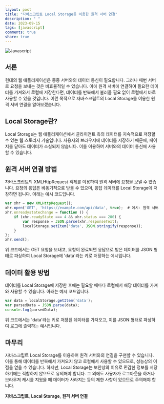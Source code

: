 ```yaml
---
layout: post
title: "자바스크립트 Local Storage를 이용한 원격 서버 연결"
description: " "
date: 2023-09-15
tags: [javascript]
comments: true
share: true
---
```


![Javascript](https://cdn.pixabay.com/photo/2015/04/23/17/41/javascript-736400_960_720.png)

## 서론
현대의 웹 애플리케이션은 종종 서버와의 데이터 통신이 필요합니다. 그러나 매번 서버로 요청을 보내는 것은 비효율적일 수 있습니다. 이에 원격 서버에 연결하여 필요한 데이터를 가져와서 로컬에 저장한다면, 데이터를 반복해서 불러올 필요 없이 로컬에서 바로 사용할 수 있을 것입니다. 이런 목적으로 자바스크립트의 Local Storage를 이용한 원격 서버 연결을 알아보겠습니다.

## Local Storage란?
Local Storage는 웹 애플리케이션에서 클라이언트 측의 데이터를 지속적으로 저장할 수 있는 웹 스토리지 기술입니다. 사용자의 브라우저에 데이터를 저장하기 때문에, 페이지를 닫아도 데이터가 소실되지 않습니다. 이를 이용하여 서버와의 데이터 통신에 사용할 수 있습니다.

## 원격 서버 연결 방법
자바스크립트의 XMLHttpRequest 객체를 이용하여 원격 서버에 요청을 보낼 수 있습니다. 요청의 응답은 비동기적으로 받을 수 있으며, 응답 데이터를 Local Storage에 저장하면 됩니다. 아래는 예시 코드입니다.

```javascript
var xhr = new XMLHttpRequest();
xhr.open('GET', 'https://example.com/api/data', true);  # 예시: 원격 서버의 데이터를 가져올 URL
xhr.onreadystatechange = function () {
    if (xhr.readyState === 4 && xhr.status === 200) {
        var response = JSON.parse(xhr.responseText);
        localStorage.setItem('data', JSON.stringify(response));
    }
};
xhr.send();
```
위 코드에서는 GET 요청을 보내고, 요청이 완료되면 응답으로 받은 데이터를 JSON 형태로 파싱하여 Local Storage에 'data'라는 키로 저장하는 예시입니다.

## 데이터 활용 방법
데이터를 Local Storage에 저장한 후에는 필요할 때마다 로컬에서 해당 데이터를 가져와 사용할 수 있습니다. 아래는 예시 코드입니다.

```javascript
var data = localStorage.getItem('data');
var parsedData = JSON.parse(data);
console.log(parsedData);
```
위 코드에서는 'data'라는 키로 저장된 데이터를 가져오고, 이를 JSON 형태로 파싱하여 로그에 출력하는 예시입니다.

## 마무리
자바스크립트 Local Storage를 이용하여 원격 서버와의 연결을 구현할 수 있습니다. 이를 통해 데이터를 반복해서 가져오지 않고 로컬에서 사용할 수 있으므로, 성능상의 이점을 얻을 수 있습니다. 하지만, Local Storage는 보안상의 이유로 민감한 정보를 저장하기에는 적합하지 않으므로 유의해야 합니다. 그 외에도 사용자가 로그아웃을 하거나 브라우저 캐시를 지웠을 때 데이터가 사라지는 등의 제한 사항이 있으므로 주의해야 합니다.

**자바스크립트**, **Local Storage**, **원격 서버 연결**